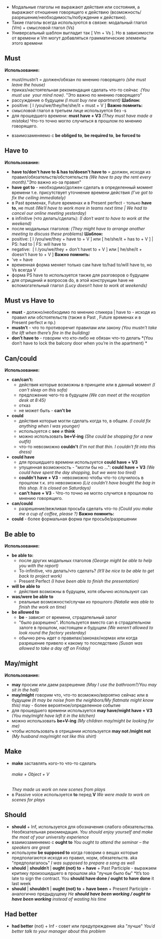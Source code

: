 - Модальные глаголы не выражают действия или состояния, а выражают отношение говорящего к действию (возможность/разрешение/необходимость/побуждение к действию).
- Такие глаголы всегда используются в связке: модальный глагол (Vm) + смысловой глагол (Vs)
- Универсальный шаблон выгладит так [ Vm + Vs ]. Но в зависимости от времени и Vm могут добавляться грамматические элементы этого времени

## Must
**Использование:**
- must/mustn’t = должен/обязан по мнению говорящего *(she must leave the house)*
- приказ/настоятельная рекомендация сделать что-то сейчас  *(You must use  your mind now)*. "Это важно по мнению говорящего"
- рассуждение о будущем *(I must buy new apartment)*
**Шаблон:**
- positive: [ I /you/we/they/he/she/it + must + V ]
**Важно помнить:**
- смысловой глагол в третьем лице используется без -s
- для прошедшего времени: **must have + V3** *(They must have made a mistake)* Что-то точно могло случиться в прошлом по мнению говорящего.
* взаимозаменяемо с **be obliged to**, **be required to**,  **be forced to**

## Have to
**Использование:**
- **have to/don't have to & has to/doesn't have to** = должен, исходя из правил/обязательств/обстоятельств *(We have to pay the rent every month)*."Это важно из-за правил"
- **have got to** - необходимо/должен сделать в определенный момент времени т.е. присутствует уточнение времени действия *(I’ve got to fix the ceiling immediately)*
- в Past временах, Future временах и в Present perfect - только **have to**, не must *(Weˈll have to work more in teams next time | We had to cancel our online meeting yesterday)*
- в infinitive (что делать/сделать): *(I donˈt want to have to work at the weekend)*
- после модальных глаголов: *(They might have to arrange another meeting to discuss these problems)*
**Шаблон:**
- positive: [ I /you/we/they + have to + V ] или [ he/she/it + has to + V ] | PS: had to | FS: will have to
- negative:  [ I /you/we/they + don't havet to + V ] или [ he/she/it + doesn't have to + V ]
**Важно помнить:**
- 've = have
- временная форма меняет только сам have to/had to/will have to, но Vs всегда V
- форма PS have to используется также для разговоров о будущем
- для отрицаний и вопросов do, в этой конструкции have не вспомогательный глагол *(Lucy doesnˈt have to work at weekends)*

## Must vs Have to
- **must** - должно/необходимо по мнению спикера | have to - исходя из правил или обстоятельств (также в Past , Future временах и в Present perfect и пр.)
- **mustn’t** - что то противоречит правилам или закону *(You mustn’t take the lift when there’s fire in the building)*
- **don’t have to** - говорим что кто-либо не обязан что-то делать *(You don’t have to lock the balcony door when you’re in the apartment) *

## Can/could
**Использование:**
- **can/can't:**
	- действия которые возможны в принципе или в данный момент *(I can't sleep on this sofa)*
	- предложение чего-то в будущем *(We can meet at the reception desk at 8:45)*
	- отказ
	- не может быть - **can't be**
- **could**
	- действия которые могли сделать когда то, в общем. *(I could fix anything when I was younger)*
	- используется с **see** и **think**
	- можно использовать **be+V-ing** *(She could be shopping for a new outfit)*
	- что-то невозможно **couldn't** *(I’m not that thin. I couldn’t fit into this dress)*
- **could have**
	- для прошедшего времени используется **could have + V3**
	- упущенная возможность - "могли бы но ...": **could have + V3** *(We could have spent the day shopping, but we were too tired)*
	- **couldn't have + V3** - невозможно чтобы что-то случилось в прошлом т.к. это невозможно *(Liz couldn’t have bought the bag in this shop. It is closed on Saturdays)*
	- **can't have + V3** - Что-то точно не могло случится в прошлом по мнению говорящего.
- **can/could**
	- разрешение/вежливая просьба сделать что-то *(Could you make me a cup of coffee, please ?)*
**Важно помнить:**
- **could** - более формальная форма при просьбе/разрешении

## Be able to
**Использование:**
- **be able to:**
	- после других модальных глаголов *(George might be able to help you with the report)*
	- To-infinitive, что делать/что сделать? *(Itˈll be nice to be able to get back to project work)*
	- Present Perfect *(I have been able to finish the presentation)*
- **will be able to**
	- действия возможны в будущем, хотя обычно используют can
- **was/were be able to**
	- реальные возможности/случаи из прошлого *(Natalie was able to finish the work on time)*
- **be allowed to**
	- **be** - зависит от времени, страдательный залог
	- "было разрешено". Используется вместо can в страдательном залоге в прошлом, настоящем и будущем *(We werenˈt allowed to look round the factory yesterday)*
	- обычно речь идет о правилах/законах/нормах или когда разрешение привело к какому то последствию *(Susan was allowed to take a day off on Friday)*

## May/might
**Использование:**
- **may** просим или даем разрешение *(May I use the bathroom?/You may sit in the hall)*
- **may/might** говорим что, что-то возможно/вероятно сейчас или в будущем *(It may be noise from the neighbors/My flatmate might know this)* may - более вероятное/определенное событие
- для прошедшего времени используется **may have/might have + V3** *(You may/might have left it in the kitchen)*
- можно использовать **be+V-ing** *(My children may/might be looking for me)*
- чтобы использовать в отрицании используется **may not /might not**  *(My husband may/might not like this shirt)*

## Make
* **make** заставлять кого-то что-то сделать
	 ###### make + Object + V
	 *They made us work on new scenes from plays*
* в Passive voice используется **to** перед **V**
	 *We were made to work on scenes for plays*

## Should
* **should** + Inf, используется для обозначения слабого обязательства. Необязательная рекомендация.
	*You should enjoy yourself and make the most of your university experience*
* взаимозаменяемо с **ought to** 
	*You ought to attend the seminar – the speakers are great*
* используем **be supposed to** когда говорим о вещах которые предполагаются исходя из правил, норм, обязательств. aka "предполагалось"
	*I was supposed to prepare a song as well*
* **should** |  **shouldnˈt** | **ought (not)  to** + **have** + Past Participle - выражаем критику произошедшего в прошлом aka "лучше было бы"
	*It’s too late to sign the contract. You **should have done / ought to have done** it last week
*  **should** |  **shouldnˈt** | **ought (not) to** + **have been** + Present Participle - аналогично предыдущему
	*He **should have been working / ought to have been working** instead of wasting his time*

## Had better
* **had better** (not) + Inf - совет или предупреждение aka "лучше"
	*Youˈd better talk to your manager about this problem*